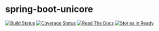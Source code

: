 # spring-boot-unicore

[![Build Status](https://travis-ci.org/unicore-life/spring-boot-unicore.svg)](https://travis-ci.org/unicore-life/spring-boot-unicore)
[![Coverage Status](https://coveralls.io/repos/unicore-life/spring-boot-unicore/badge.svg?branch=master&service=github)](https://coveralls.io/github/unicore-life/spring-boot-unicore?branch=master)
[![Read The Docs](https://readthedocs.org/projects/spring-boot-unicore/badge/?version=latest)](http://spring-boot-unicore.readthedocs.org)
[![Stories in Ready](https://badge.waffle.io/unicore-life/spring-boot-unicore.svg?label=ready&title=Ready)](http://waffle.io/unicore-life/spring-boot-unicore)
 